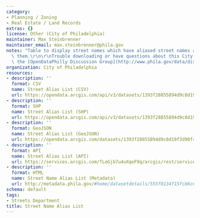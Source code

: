```yaml
---
category:
- Planning / Zoning
- Real Estate / Land Records
extras: {}
license: Other (City of Philadelphia)
maintainer: Max Steinbrenner
maintainer_email: max.steinbrenner@phila.gov
notes: "Table to display street names which have aliased street names associated with\
  \ them.\r\n\r\nTrouble downloading or have questions about this City dataset? Visit\
  \ the [OpenDataPhilly Discussion Group](http://www.phila.gov/data/discuss/)"
organization: City of Philadelphia
resources:
- description: ''
  format: CSV
  name: Street Alias List (CSV)
  url: https://opendata.arcgis.com/api/v3/datasets/1393f28855894d9c8d19f3d90f44cc0e_0/downloads/data?format=csv&spatialRefId=4326
- description: ''
  format: SHP
  name: Street Alias List (SHP)
  url: https://opendata.arcgis.com/api/v3/datasets/1393f28855894d9c8d19f3d90f44cc0e_0/downloads/data?format=shp&spatialRefId=4326
- description: ''
  format: GeoJSON
  name: Street Alias List (GeoJSON)
  url: https://opendata.arcgis.com/datasets/1393f28855894d9c8d19f3d90f44cc0e_0.geojson
- description: ''
  format: API
  name: Street Alias List (API)
  url: https://services.arcgis.com/fLeGjb7u4uXqeF9q/arcgis/rest/services/ALIAS_LIST/FeatureServer/0/query?outFields=*&where=1%3D1
- description: ''
  format: HTML
  name: Street Name Alias List (Metadata)
  url: http://metadata.phila.gov/#home/datasetdetails/555f8134f15fcb6c6ed44137/representationdetails/56004525cb3762684f57a3b0/
schema: default
tags:
- Streets Department
title: Street Name Alias List
---
```

